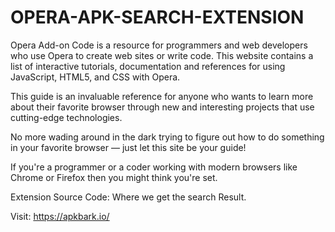 # OPERA-APK-SEARCH-EXTENSION

Opera Add-on Code is a resource for programmers and web developers who use Opera to create web sites or write code. This website contains a list of interactive tutorials, documentation and references for using JavaScript, HTML5, and CSS with Opera.

This guide is an invaluable reference for anyone who wants to learn more about their favorite browser through new and interesting projects that use cutting-edge technologies.

No more wading around in the dark trying to figure out how to do something in your favorite browser — just let this site be your guide!

If you're a programmer or a coder working with modern browsers like Chrome or Firefox then you might think you're set.

Extension Source Code: Where we get the search Result.

Visit: https://apkbark.io/
